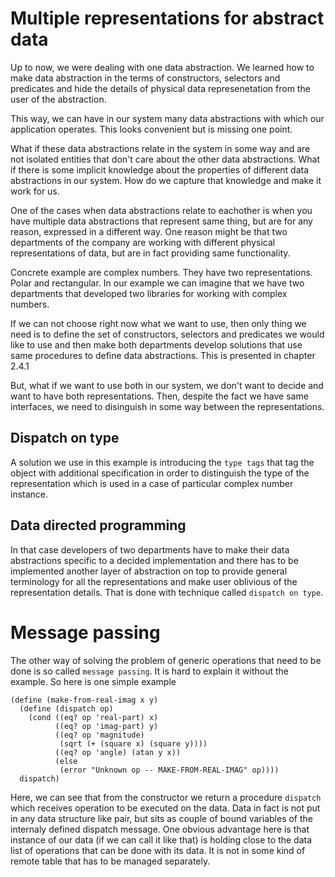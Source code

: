 # Multiple representations for abstract data

Up to now, we were dealing with one data abstraction. We learned how to
make data abstraction in the terms of constructors, selectors and
predicates and hide the details of physical data represenetation from
the user of the abstraction.

This way, we can have in our system many data abstractions with which
our application operates. This looks convenient but is missing one
point.

What if these data abstractions relate in the system in some way and are
not isolated entities that don't care about the other data abstractions.
What if there is some implicit knowledge about the properties of
different data abstractions in our system. How do we capture that
knowledge and make it work for us.

One of the cases when data abstractions relate to eachother is when you
have multiple data abstractions that represent same thing, but are for
any reason, expressed in a different way. One reason might be that two
departments of the company are working with different physical
representations of data, but are in fact providing same functionality.

Concrete example are complex numbers. They have two representations.
Polar and rectangular. In our example we can imagine that we have two
departments that developed two libraries for working with complex
numbers.

If we can not choose right now what we want to use, then only thing we
need is to define the set of constructors, selectors and predicates we
would like to use and then make both departments develop solutions that
use same procedures to define data abstractions. This is presented in
chapter 2.4.1

But, what if we want to use both in our system, we don't want to decide
and want to have both representations. Then, despite the fact we have
same interfaces, we need to disinguish in some way between the
representations.

## Dispatch on type
A solution we use in this example is introducing the `type tags` that
tag the object with additional specification in order to distinguish the
type of the representation which is used in a case of particular complex
number instance.

## Data directed programming
In that case developers of two departments have to make their data
abstractions specific to a decided implementation and there has to be
implemented another layer of abstraction on top to provide general
terminology for all the representations and make user oblivious of the
representation details. That is done with technique called `dispatch on
type`.

# Message passing

The other way of solving the problem of generic operations that need to
be done is so called `message passing`. It is hard to explain it without
the example. So here is one simple example

<pre><code>(define (make-from-real-imag x y)
  (define (dispatch op)
    (cond ((eq? op 'real-part) x)
          ((eq? op 'imag-part) y)
          ((eq? op 'magnitude)
           (sqrt (+ (square x) (square y))))
          ((eq? op 'angle) (atan y x))
          (else
           (error "Unknown op -- MAKE-FROM-REAL-IMAG" op))))
  dispatch)</code></pre>

Here, we can see that from the constructor we return a procedure
`dispatch` which receives operation to be executed on the data. Data in
fact is not put in any data structure like pair, but sits as couple of
bound variables of the internaly defined dispatch message. One obvious
advantage here is that instance of our data (if we can call it like that)
 is holding close to the data list of operations that can be done with its data.
 It is not in some kind of remote table that has to be managed separately.
